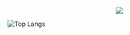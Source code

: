 <p align="center">
  <a href="https://skillicons.dev">
    <img src="https://skillicons.dev/icons?i=androidstudio,arduino,cpp,cs,kotlin,unity,visualstudio,vscode" />
  </a>
</p>

![Top Langs](https://github-readme-stats.vercel.app/api/top-langs/?username=klimalima&layout=compact)
